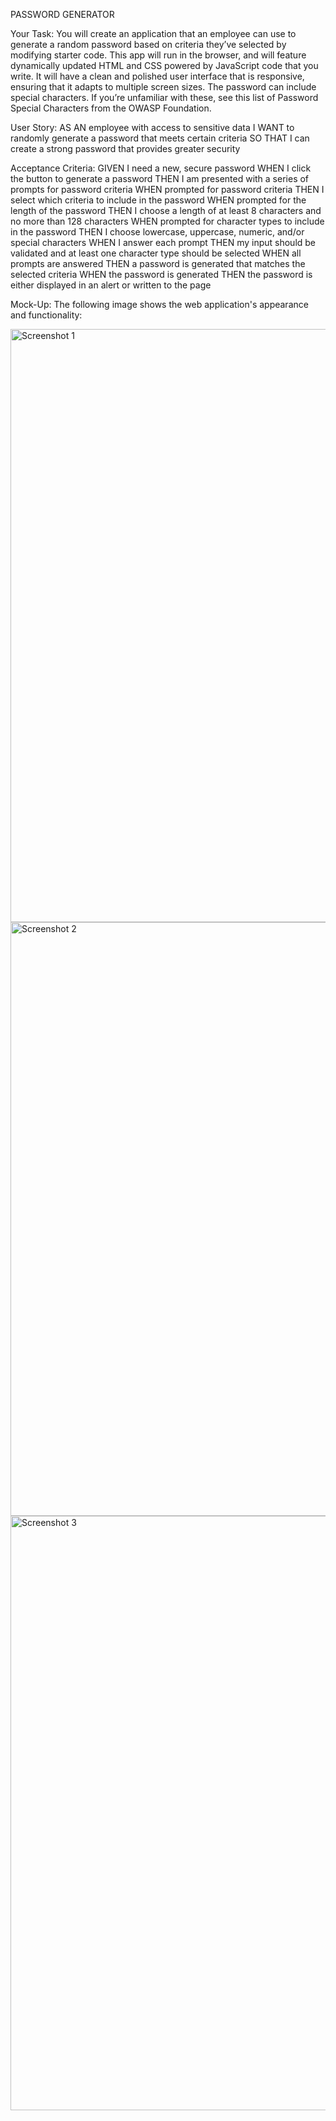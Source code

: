PASSWORD GENERATOR

Your Task:
You will create an application that an employee can use to generate a random password based on criteria they’ve selected by modifying starter code. This app will run in the browser, and will feature dynamically updated HTML and CSS powered by JavaScript code that you write. It will have a clean and polished user interface that is responsive, ensuring that it adapts to multiple screen sizes.
The password can include special characters. If you’re unfamiliar with these, see this list of Password Special Characters from the OWASP Foundation.

User Story:
AS AN employee with access to sensitive data
I WANT to randomly generate a password that meets certain criteria
SO THAT I can create a strong password that provides greater security

Acceptance Criteria:
GIVEN I need a new, secure password
WHEN I click the button to generate a password
THEN I am presented with a series of prompts for password criteria
WHEN prompted for password criteria
THEN I select which criteria to include in the password
WHEN prompted for the length of the password
THEN I choose a length of at least 8 characters and no more than 128 characters
WHEN prompted for character types to include in the password
THEN I choose lowercase, uppercase, numeric, and/or special characters
WHEN I answer each prompt
THEN my input should be validated and at least one character type should be selected
WHEN all prompts are answered
THEN a password is generated that matches the selected criteria
WHEN the password is generated
THEN the password is either displayed in an alert or written to the page

Mock-Up:
The following image shows the web application's appearance and functionality:

<img width="949" alt="Screenshot 1" src="https://user-images.githubusercontent.com/71522463/96354299-fdd39d00-1089-11eb-907d-260c533cd17d.png">
<img width="950" alt="Screenshot 2" src="https://user-images.githubusercontent.com/71522463/96354301-01ffba80-108a-11eb-84dd-4b177bdf5ce0.png">
<img width="951" alt="Screenshot 3" src="https://user-images.githubusercontent.com/71522463/96354303-0330e780-108a-11eb-9c9d-c553d3105652.png">
